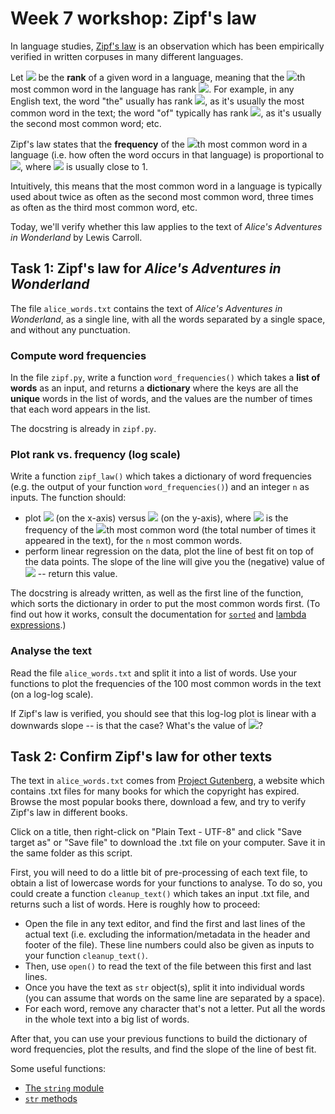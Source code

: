 # Week 7 workshop: Zipf's law

In language studies, [Zipf's law](https://www.ncbi.nlm.nih.gov/pmc/articles/PMC4176592/) is an observation which has been empirically verified in written corpuses in many different languages.

Let <img src="https://render.githubusercontent.com/render/math?math=r"> be the **rank** of a given word in a language, meaning that the <img src="https://render.githubusercontent.com/render/math?math=r">th most common word in the language has rank <img src="https://render.githubusercontent.com/render/math?math=r">. For example, in any English text, the word "the" usually has rank <img src="https://render.githubusercontent.com/render/math?math=r%3D1">, as it's usually the most common word in the text; the word "of" typically has rank <img src="https://render.githubusercontent.com/render/math?math=r%3D2">, as it's usually the second most common word; etc.

Zipf's law states that the **frequency** of the <img src="https://render.githubusercontent.com/render/math?math=r">th most common word in a language (i.e. how often the word occurs in that language) is proportional to <img src="https://render.githubusercontent.com/render/math?math=\frac{1}{r^s}">, where <img src="https://render.githubusercontent.com/render/math?math=s"> is usually close to 1.

Intuitively, this means that the most common word in a language is typically used about twice as often as the second most common word, three times as often as the third most common word, etc.

Today, we'll verify whether this law applies to the text of *Alice's Adventures in Wonderland* by Lewis Carroll.

## Task 1: Zipf's law for *Alice's Adventures in Wonderland*

The file `alice_words.txt` contains the text of *Alice's Adventures in Wonderland*, as a single line, with all the words separated by a single space, and without any punctuation.

### Compute word frequencies

In the file `zipf.py`, write a function `word_frequencies()` which takes a **list of words** as an input, and returns a **dictionary** where the keys are all the **unique** words in the list of words, and the values are the number of times that each word appears in the list.

The docstring is already in `zipf.py`.

### Plot rank vs. frequency (log scale)

Write a function `zipf_law()` which takes a dictionary of word frequencies (e.g. the output of your function `word_frequencies()`) and an integer `n` as inputs. The function should:
- plot <img src="https://render.githubusercontent.com/render/math?math=\log%28r%29"> (on the x-axis) versus <img src="https://render.githubusercontent.com/render/math?math=\log%28f%28r%29%29"> (on the y-axis), where <img src="https://render.githubusercontent.com/render/math?math=f%28r%29"> is the frequency of the <img src="https://render.githubusercontent.com/render/math?math=r">th most common word (the total number of times it appeared in the text), for the `n` most common words.
- perform linear regression on the data, plot the line of best fit on top of the data points. The slope of the line will give you the (negative) value of <img src="https://render.githubusercontent.com/render/math?math=s"> -- return this value.

The docstring is already written, as well as the first line of the function, which sorts the dictionary in order to put the most common words first. (To find out how it works, consult the documentation for [`sorted`](https://docs.python.org/3/howto/sorting.html) and [lambda expressions](https://docs.python.org/3/tutorial/controlflow.html#lambda-expressions).)

### Analyse the text

Read the file `alice_words.txt` and split it into a list of words. Use your functions to plot the frequencies of the 100 most common words in the text (on a log-log scale).

If Zipf's law is verified, you should see that this log-log plot is linear with a downwards slope -- is that the case? What's the value of <img src="https://render.githubusercontent.com/render/math?math=s">?

## Task 2: Confirm Zipf's law for other texts

The text in `alice_words.txt` comes from [Project Gutenberg](https://www.gutenberg.org/browse/scores/top), a website which contains .txt files for many books for which the copyright has expired. Browse the most popular books there, download a few, and try to verify Zipf's law in different books.

Click on a title, then right-click on "Plain Text - UTF-8" and click "Save target as" or "Save file" to download the .txt file on your computer. Save it in the same folder as this script.

First, you will need to do a little bit of pre-processing of each text file, to obtain a list of lowercase words for your functions to analyse. To do so, you could create a function `cleanup_text()` which takes an input .txt file, and returns such a list of words. Here is roughly how to proceed:

- Open the file in any text editor, and find the first and last lines of the actual text (i.e. excluding the information/metadata in the header and footer of the file). These line numbers could also be given as inputs to your function `cleanup_text()`.
- Then, use `open()` to read the text of the file between this first and last lines.
- Once you have the text as `str` object(s), split it into individual words (you can assume that words on the same line are separated by a space).
- For each word, remove any character that's not a letter. Put all the words in the whole text into a big list of words.

After that, you can use your previous functions to build the dictionary of word frequencies, plot the results, and find the slope of the line of best fit.

Some useful functions:

- [The `string` module](https://docs.python.org/3/library/string.html)
- [`str` methods](https://docs.python.org/3/library/stdtypes.html#string-methods)

